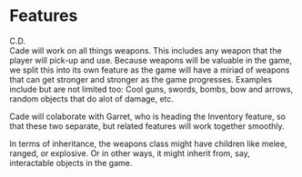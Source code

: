 # Features

C.D. <br />
Cade will work on all things weapons. This includes any weapon that the player will pick-up and use.
Because weapons will be valuable in the game, we split this into its own feature as the game will have a miriad of
weapons that can get stronger and stronger as the game progresses.
Examples include but are not limited too: Cool guns, swords, bombs, bow and arrows, random objects that do alot of damage, etc.

Cade will colaborate with Garret, who is heading the Inventory feature, so that these two separate, but related
features will work together smoothly.

In terms of inheritance, the weapons class might have children like melee, ranged, or explosive.
Or in other ways, it might inherit from, say, interactable objects in the game. 
